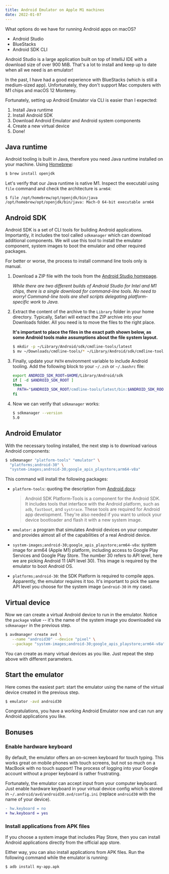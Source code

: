 ```yaml
---
title: Android Emulator on Apple M1 machines
date: 2022-01-07
---
```


What options do we have for running Android apps on macOS?

- Android Studio
- BlueStacks
- Android SDK CLI

Android Studio is a large application built on top of IntelliJ IDE with a
download size of over 900 MiB. That's a lot to install and keep up to date when
all we need is an emulator!

In the past, I have had a good experience with BlueStacks (which is still a
medium-sized app). Unfortunately, they don't support Mac computers with M1 chips
and macOS 12 Monterey.

Fortunately, setting up Android Emulator via CLI is easier than I expected:

1. Install Java runtime
2. Install Android SDK
3. Download Android Emulator and Android system components
4. Create a new virtual device
5. Done!

## Java runtime

Android tooling is built in Java, therefore you need Java runtime installed on
your machine. Using [Homebrew](https://brew.sh):

```sh
$ brew install openjdk
```

Let's verify that our Java runtime is native M1. Inspect the executabl using
`file` command and check the architecture is `arm64`:

```
$ file /opt/homebrew/opt/openjdk/bin/java
/opt/homebrew/opt/openjdk/bin/java: Mach-O 64-bit executable arm64
```

## Android SDK

Android SDK is a set of CLI tools for building Android applications.
Importantly, it includes the tool called `sdkmanager` which can download
additional components. We will use this tool to install the emulator component,
system images to boot the emulator and other required packages.

For better or worse, the process to install command line tools only is manual.

1. Download a ZIP file with the tools from the
   [Android Studio homepage](https://developer.android.com/studio#command-tools).

   _While there are two different builds of Android Studio for Intel and M1
   chips, there is a single download for command-line tools. No need to worry!
   Command-line tools are shell scripts delegating platform-specific work to
   Java._

2. Extract the content of the archive to the `Library` folder in your home
   directory. Typically, Safari will extract the ZIP archive into your Downloads
   folder. All you need is to move the files to the right place.

   **It's important to place the files in the exact path shown below, as some
   Android tools make assumptions about the file system layout.**

   ```sh
   $ mkdir -p ~/Library/Android/sdk/cmdline-tools/latest
   $ mv ~/Downloads/cmdline-tools/* ~/Library/Android/sdk/cmdline-tools/latest
   ```

3. Finally, update your `PATH` environment variable to include Android tooling.
   Add the following block to your `~/.zsh` or `~/.bashrc` file:

   ```sh
   export ANDROID_SDK_ROOT=$HOME/Library/Android/sdk
   if [ -d $ANDROID_SDK_ROOT ]
   then
     PATH="$ANDROID_SDK_ROOT/cmdline-tools/latest/bin:$ANDROID_SDK_ROOT/emulator:$ANDROID_SDK_ROOT/platform-tools:$PATH"
   fi
   ```

4. Now we can verify that `sdkmanager` works:

   ```sh
   $ sdkmanager --version
   5.0
   ```

## Android Emulator

With the necessary tooling installed, the next step is to download various
Android components:

```sh
$ sdkmanager "platform-tools" "emulator" \
  "platforms;android-30" \
  "system-images;android-30;google_apis_playstore;arm64-v8a"
```

This command will install the following packages:

- `platform-tools`: quoting the description from
  [Android docs](https://developer.android.com/studio/releases/platform-tools):

  > Android SDK Platform-Tools is a component for the Android SDK. It includes
  > tools that interface with the Android platform, such as `adb`, `fastboot`,
  > and `systrace`. These tools are required for Android app development.
  > They're also needed if you want to unlock your device bootloader and flash
  > it with a new system image.

- `emulator`: a program that simulates Android devices on your computer and
  provides almost all of the capabilities of a real Android device.

- `system-images;android-30;google_apis_playstore;arm64-v8a`: system image for
  arm64 (Apple M1) platform, including access to Google Play Services and Google
  Play Store. The number 30 refers to API level, here we are picking Android 11
  (API level 30). This image is required by the emulator to boot Android OS.

- `platforms;android-30`: the SDK Platform is required to compile apps.
  Apparently, the emulator requires it too. It's important to pick the same API
  level you choose for the system image (`android-30` in my case).

## Virtual device

Now we can create a virtual Android device to run in the emulator. Notice the
`package` value -- it's the name of the system image you downloaded via
`sdkmanager` in the previous step.

```sh
$ avdmanager create avd \
   --name "android30" --device "pixel" \
   --package "system-images;android-30;google_apis_playstore;arm64-v8a"
```

You can create as many virtual devices as you like. Just repeat the step above
with different parameters.

## Start the emulator

Here comes the easiest part: start the emulator using the name of the virtual
device created in the previous step.

```sh
$ emulator -avd android30
```

Congratulations, you have a working Android Emulator now and can run any Android
applications you like.

## Bonuses

### Enable hardware keyboard

By default, the emulator offers an on-screen keyboard for touch typing. This
works great on mobile phones with touch screens, but not so much on a MacBook
with no touch support! The process of logging into your Google account without a
proper keyboard is rather frustrating.

Fortunately, the emulator can accept input from your computer keyboard. Just
enable hardware keyboard in your virtual device config which is stored in
`~/.android/avd/android30.avd/config.ini` (replace `android30` with the name of
your device).

```diff
- hw.keyboard = no
+ hw.keyboard = yes
```

### Install applications from APK files

If you choose a system image that includes Play Store, then you can install
Android applications directly from the official app store.

Either way, you can also install applications from APK files. Run the following
command while the emulator is running:

```sh
$ adb install my-app.apk
```

